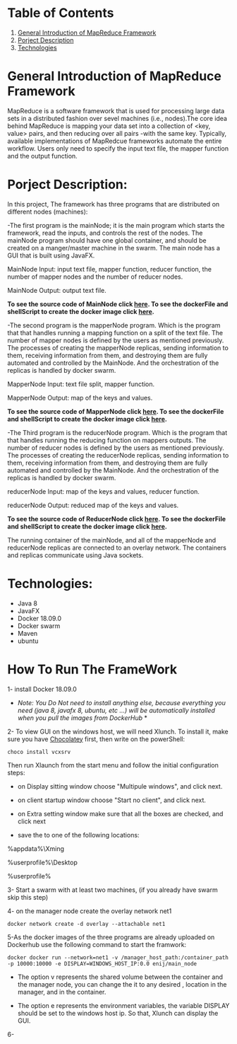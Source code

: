 # Table of Contents
1. [General Introduction of MapReduce Framework](#general-introduction-of-mapreduce-framework)
2. [Porject Description](#porject-description)
3. [Technologies](#technologies)

 

# General Introduction of MapReduce Framework
MapReduce is a software framework that is used for processing large data sets in a distributed fashion over sevel machines (i.e., nodes).The core idea behind MapReduce is mapping your data set into a collection of <key, value> pairs, and then reducing over all pairs -with the same key. Typically, available implementations of MapRedcue frameworks automate the entire workflow. Users only need to specify the input text file, the mapper function and the output function.

# Porject Description:

In this project, The framework has three programs that are distributed on different nodes (machines):

-The first program is the mainNode; it is the main program which starts the framework, read the inputs, and controls the rest of the nodes. The mainNode program should have one global container, and should be created on a manger/master machine in the swarm. 
The main node has a GUI that is built using JavaFX. 

MainNode Input: input text file, mapper function, reducer function, the number of mapper nodes and the number of reducer nodes.

MainNode Output: output text file.

**To see the source code of MainNode click [here](https://github.com/Enas-Ij/MapReduce/tree/master/mainNode). To see the dockerFile and shellScript to create the docker image click [here](https://github.com/Enas-Ij/MapReduce/tree/master/mainNodeDocker).**

-The second program is the mapperNode program. Which is the program that that handles running a mapping function on a split of the text file. The number of mapper nodes is defined by the users as mentioned previously. The processes of creating the mapperNode replicas, sending information to them, receiving information from them, and destroying them are fully automated and controlled by the MainNode. And the orchestration of the replicas is handled by docker swarm.

MapperNode Input: text file split, mapper function.

MapperNode Output: map of the keys and values.

**To see the source code of MapperNode click [here](https://github.com/Enas-Ij/MapReduce/tree/master/Mapper). To see the dockerFile and shellScript to create the docker image click [here](https://github.com/Enas-Ij/MapReduce/tree/master/mapperNodeDocker).**

-The Third program is the reducerNode program. Which is the program that that handles running the reducing function on mappers outputs. The number of reducer nodes is defined by the users as mentioned previously. The processes of creating the reducerNode replicas, sending information to them, receiving information from them, and destroying them are fully automated and controlled by the MainNode. And the orchestration of the replicas is handled by docker swarm.

reducerNode Input: map of the keys and values, reducer function.

reducerNode Output: reduced map of the keys and values.

**To see the source code of ReducerNode click [here](https://github.com/Enas-Ij/MapReduce/tree/master/reducerNode). To see the dockerFile and shellScript to create the docker image click [here](https://github.com/Enas-Ij/MapReduce/tree/master/reducerNodeDocker).**

The running container of the mainNode, and all of the mapperNode and reducerNode replicas are connected to an overlay network. The containers and replicas communicate using Java sockets.

# Technologies:
- Java 8
- JavaFX
- Docker 18.09.0
- Docker swarm
- Maven
- ubuntu 

# How To Run The FrameWork

1- install Docker 18.09.0
* *Note: You Do Not need to install anything else, because everything you need (java 8, javafx 8, ubuntu, etc ...) will be automatically installed when you pull the images from DockerHub* *

2- To view GUI on the windows host, we will need Xlunch. To install it, make sure you have [Chocolatey](https://chocolatey.org/) first, then write on the powerShell:
```
choco install vcxsrv
```
Then run Xlaunch from the start menu and follow the initial configuration steps:

- on Display sitting window choose "Multipule windows", and click next.

- on client startup window choose "Start no client", and click next. 

- on Extra setting window make sure that all the boxes are checked, and click next

- save the to one of the following locations:

 %appdata%\Xming
 
 %userprofile%\Desktop
 
 %userprofile%

3- Start a swarm with at least two machines, (if you already have swarm skip this step)

4- on the manager node create the overlay network net1
```
docker network create -d overlay --attachable net1
```
5-As the docker images of the three programs are already uploaded on Dockerhub use the following command to start the framwork:

```
docker docker run --network=net1 -v /manager_host_path:/container_path -p 10000:10000 -e DISPLAY=WINDOWS_HOST_IP:0.0 enij/main_node 
```
- The option v represents the shared volume between the container and the manager node, you can change the it to any desired , location in the manager, and in the container.

- The option e represents the environment variables, the variable DISPLAY should be set to the windows host ip. So that, Xlunch can display the GUI.

6- 
